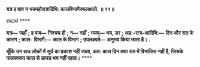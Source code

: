 **यत्र ह वाव न भयमहोरात्रादिभि: कालविभागैरुपलक्ष्यते. ॥ ११॥** 

शब्दार्थ **** 

**यत्र—** **जहाँ** **; ह वाव—** **निश्चय ही** **; न—** **नहीं** **; भयम्—** **भय, डर** **; अह:-रात्र-आदिभि:—** **दिन और रात के कारण** **; काल-** **विभागै:—** **काल के विभाग** **; उपलक्ष्यते—** **अनुभव किया जाता है।** **.** 

**चूँकि उन अध:लोकों में सूर्य का प्रकाश नहीं जाता, अत: काल दिन तथा रात में विभाजित** **नहीं है, जिसके फलस्वरूप काल से उत्पन्न भय नहीं रहता।** **** 